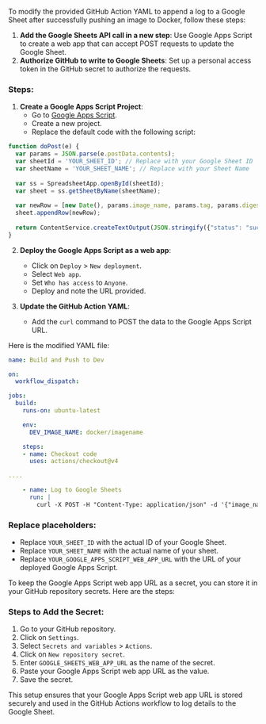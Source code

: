 To modify the provided GitHub Action YAML to append a log to a Google Sheet after successfully pushing an image to Docker, follow these steps:

1. **Add the Google Sheets API call in a new step**: Use Google Apps Script to create a web app that can accept POST requests to update the Google Sheet.
2. **Authorize GitHub to write to Google Sheets**: Set up a personal access token in the GitHub secret to authorize the requests.

### Steps:

1. **Create a Google Apps Script Project**:
   - Go to [Google Apps Script](https://script.google.com/).
   - Create a new project.
   - Replace the default code with the following script:

```javascript
function doPost(e) {
  var params = JSON.parse(e.postData.contents);
  var sheetId = 'YOUR_SHEET_ID'; // Replace with your Google Sheet ID
  var sheetName = 'YOUR_SHEET_NAME'; // Replace with your Sheet Name
  
  var ss = SpreadsheetApp.openById(sheetId);
  var sheet = ss.getSheetByName(sheetName);
  
  var newRow = [new Date(), params.image_name, params.tag, params.digest];
  sheet.appendRow(newRow);
  
  return ContentService.createTextOutput(JSON.stringify({"status": "success"})).setMimeType(ContentService.MimeType.JSON);
}
```

2. **Deploy the Google Apps Script as a web app**:
   - Click on `Deploy` > `New deployment`.
   - Select `Web app`.
   - Set `Who has access` to `Anyone`.
   - Deploy and note the URL provided.

3. **Update the GitHub Action YAML**:
   - Add the `curl` command to POST the data to the Google Apps Script URL.

Here is the modified YAML file:

```yaml
name: Build and Push to Dev

on:
  workflow_dispatch:

jobs:
  build:
    runs-on: ubuntu-latest

    env:
      DEV_IMAGE_NAME: docker/imagename

    steps:
    - name: Checkout code
      uses: actions/checkout@v4

....

    - name: Log to Google Sheets
      run: |
        curl -X POST -H "Content-Type: application/json" -d '{"image_name": "${{ env.DEV_IMAGE_NAME }}", "tag": "${{ env.TAG }}", "digest": "${{ env.DIGEST }}"}' ${{ secrets.GOOGLE_SHEETS_WEB_APP_URL }}
```

### Replace placeholders:
- Replace `YOUR_SHEET_ID` with the actual ID of your Google Sheet.
- Replace `YOUR_SHEET_NAME` with the actual name of your sheet.
- Replace `YOUR_GOOGLE_APPS_SCRIPT_WEB_APP_URL` with the URL of your deployed Google Apps Script.

To keep the Google Apps Script web app URL as a secret, you can store it in your GitHub repository secrets. Here are the steps:

### Steps to Add the Secret:
1. Go to your GitHub repository.
2. Click on `Settings`.
3. Select `Secrets and variables` > `Actions`.
4. Click on `New repository secret`.
5. Enter `GOOGLE_SHEETS_WEB_APP_URL` as the name of the secret.
6. Paste your Google Apps Script web app URL as the value.
7. Save the secret.

This setup ensures that your Google Apps Script web app URL is stored securely and used in the GitHub Actions workflow to log details to the Google Sheet.